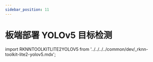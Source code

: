 ```yaml
---
sidebar_position: 11
---
```


# 板端部署 YOLOv5 目标检测

import RKNNTOOLKITLITE2YOLOV5 from '../../../../common/dev/\_rknn-toolkit-lite2-yolov5.mdx';

<RKNNTOOLKITLITE2YOLOV5 />

